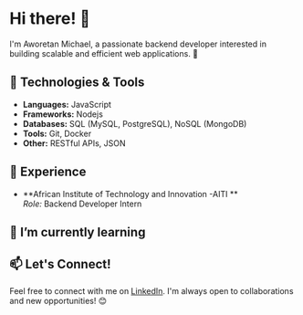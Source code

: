# Hi there! 👋

I'm Aworetan Michael, a passionate  backend developer interested in building scalable and efficient web applications. 🚀

## 🔧 Technologies & Tools

- **Languages:** JavaScript
- **Frameworks:** Nodejs
- **Databases:** SQL (MySQL, PostgreSQL), NoSQL (MongoDB)
- **Tools:** Git, Docker
- **Other:** RESTful APIs, JSON

## 💼 Experience

- **African Institute of Technology and Innovation -AITI **  
  *Role:* Backend Developer Intern  

## 🌱 I’m currently learning

## 📫 Let's Connect!

Feel free to connect with me on [LinkedIn](https://www.linkedin.com/in/michael-aworetan-a3711a207/). I'm always open to collaborations and new opportunities! 😊


<!---
michaelaworetan/michaelaworetan is a ✨ special ✨ repository because its `README.md` (this file) appears on your GitHub profile.
You can click the Preview link to take a look at your changes.
--->
